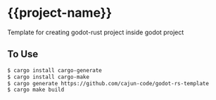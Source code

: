 # {{project-name}}

Template for creating godot-rust project inside godot project

## To Use
``` bash
$ cargo install cargo-generate
$ cargo install cargo-make
$ cargo generate https://github.com/cajun-code/godot-rs-template
$ cargo make build
```